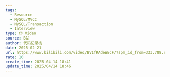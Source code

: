 ```yaml
---
tags:
  - Resource
  - MySQL/MVCC
  - MySQL/Transaction
  - Interview
type: 📺 Video
source: B站
author: 代码记录栈
date: 2025-02-21
url: https://www.bilibili.com/video/BV1fRAdeWEcF/?spm_id_from=333.788.recommend_more_video.9&vd_source=84272a2d7f72158b38778819be5bc6ad
rate: 10
create_time: 2025-04-14 18:41
update_time: 2025/04/14 18:46
---
```

